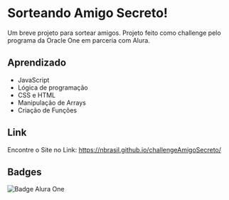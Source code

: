 
# Sorteando Amigo Secreto!

Um breve projeto para sortear amigos. Projeto feito como challenge pelo programa da Oracle One em parceria com Alura.



## Aprendizado

- JavaScript
- Lógica de programação
- CSS e HTML
- Manipulação de Arrays
- Criação de Funções


## Link


Encontre o Site no Link: https://nbrasil.github.io/challengeAmigoSecreto/
## Badges

<img src="https://cdn1.gnarususercontent.com.br/6/409216/ff043987-239b-4661-bdb1-7f4ca6092c48.png" alt="Badge Alura One">

